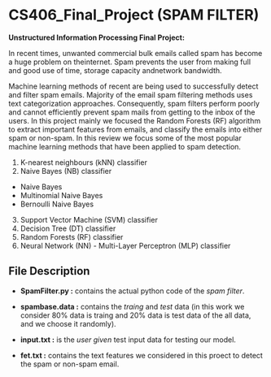 # CS406_Final_Project (SPAM FILTER)
**Unstructured Information Processing Final Project:**

In recent times, unwanted commercial bulk emails called spam has become a huge problem on theinternet.   Spam  prevents  the  user  from  making  full  and  good  use  of  time,  storage  capacity  andnetwork bandwidth. 

Machine learning methods of recent are being used to successfully detect and filter spam emails. Majority of the email spam filtering methods uses text categorization approaches. Consequently, spam filters perform poorly and cannot efficiently prevent spam mails from getting to the inbox of the users. In this project mainly we focused the Random Forests (RF) algorithm to extract important features from emails, and classify the emails into either spam or non-spam. In this review we focus some of the most popular machine learning methods that have been applied to spam detection.

 1. K-nearest neighbours (kNN) classifier
 2. Naive Bayes (NB) classifier 
   * Naive Bayes
   * Multinomial Naive Bayes
   * Bernoulli Naive Bayes
3. Support Vector Machine (SVM) classifier
4. Decision Tree (DT) classifier
5. Random Forests (RF) classifier
6. Neural Network (NN) - Multi-Layer Perceptron (MLP) classifier


## **File Description**

* **SpamFilter.py :** contains the actual python code of the _spam filter_.

* **spambase.data :** contains the _traing_ and _test_ data (in this work we consider 80% data is traing and 20% data is test data of the all data, and we choose it randomly).

* **input.txt :** is the _user given_ test input data for testing our model.

* **fet.txt :** contains the text features we considered in this proect to detect the spam or non-spam email. 
